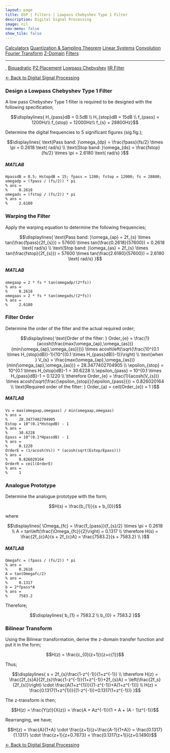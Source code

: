 ```yaml
---
layout: page
title: DSP | Filters | Lowpass Chebyshev Type 1 Filter
description: Digital Signal Processing
image: nil
nav-menu: false
show_tile: false
---
```


<script type="text/javascript" id="MathJax-script" async
  src="https://cdn.jsdelivr.net/npm/mathjax@3/es5/tex-mml-chtml.js">
</script>
<script>
MathJax = {
  tex: {
    inlineMath: [['\\(', '\\)']]
  }
};
</script>

<a href="../calculators.html" class="button small">Calculators</a>
<a href="../sampling-theorem.html" class="button small">Quantization & Sampling Theorem</a>
<a href="../linear-systems.html" class="button small">Linear Systems</a>
<a href="../convolution.html" class="button small">Convolution</a>
<a href="../fourier-transform" class="button small">Fourier Transform</a>
<a href="../z-domain" class="button small">Z-Domain</a>
<a href="../filters" class="button special small">Filters</a>

<hr />

<a href="./" style="border-bottom: none;"><i class="icon fa-home">&nbsp;</i></a>
<a href="biquad.html" class="button small">Biquadratic</a>
<a href="pz-placement.html" class="button small">PZ Placement</a>
<a href="lp-chebyshev-type-1.html" class="button special small">Lowpass Chebyshev</a>
<a href="iir-filter.html" class="button small">IIR Filter</a>

<a href="/digital-signal-processing">&#x2190; Back to Digital Signal Processing</a>

### Design a Lowpass Chebyshev Type 1 Filter

A low pass Chebyshev Type 1 filter is required to be designed with the following specification;

$$\displaylines{
H_{pass}dB = 0.5dB \\
H_{stop}dB = 15dB \\
f_{pass} = 1200Hz\\
f_{stop} = 12000Hz\\
f_{s} = 28800Hz}$$

Determine the digital frequencies to 5 significant figures (sig.fig.);

$$\displaylines{
\text{Pass band: }\omega_{dp} = \frac{fpass}{fs/2} \times \pi = 0.2618 \text{ rad/s} \\
\text{Stop band: }\omega_{ds} = \frac{fstop}{fs/2} \times \pi = 2.6180 \text{ rad/s}
}$$

##### MATLAB

    HpassdB = 0.5; HstopdB = 15; fpass = 1200; fstop = 12000; fs = 28800;
    omegadp = (fpass / (fs/2)) * pi
    % ans =
    %     0.2618
    omegads = (fstop / (fs/2)) * pi
    % ans =
    %     2.6180

### Warping the Filter

Apply the warping equation to determine the following frequencies;

$$\displaylines{
\text{Pass band: }\omega_{ap} = 2f_{s} \times tan(\frac{fpass}{2f_{s}}) = 57600 \times tan(\frac{0.2618}{57600}) = 0.2618 \text{ rad/s} \\
\text{Stop band: }\omega_{as} = 2f_{s} \times tan(\frac{fstop}{2f_{s}}) = 57600 \times tan(\frac{2.6180}{57600}) = 2.6180 \text{ rad/s}
}$$

##### MATLAB

    omegaap = 2 * fs * tan(omegadp/(2*fs))
    % ans =
    %     0.2618
    omegaas = 2 * fs * tan(omegads/(2*fs))
    % ans =
    %     2.6180

### Filter Order

Determine the order of the filter and the actual required order;

$$\displaylines{
\text{Order of the filter: } Order_{e} = \frac{1}{acosh(\frac{max(\omega_{ap},\omega_{as})}{min(\omega_{ap},\omega_{as})})} \times acosh\left(\sqrt{\frac{10^{0.1 \times H_{stop}dB)}-1}{10^{(0.1 \times H_{pass}dB)}-1}}\right) \\
\text{when } V_{s} = \frac{max(\omega_{ap},\omega_{as})}{min(\omega_{ap},\omega_{as})} = 28.3477402704905 \\
\epsilon_{stop} = 10^{0.1 \times H_{stop}dB}-1 = 30.6228 \\
\epsilon_{pass} = 10^{0.1 \times H_{pass}dB}-1 = 0.1220 \\
\therefore Order_{e} = \frac{1}{acosh(V_{s})} \times acosh(\sqrt{\frac{\epsilon_{stop}}{\epsilon_{pass}}}) = 0.826020164 \\
\text{Required order of the filter: } Order_{a} = ceil(Order_{e}) = 1
}$$

##### MATLAB

    Vs = max(omegaap,omegaas) / min(omegaap,omegaas)
    % ans =
    %     28.3477402704905
    Estop = 10^(0.1*HstopdB) - 1
    % ans =
    %     30.6228
    Epass = 10^(0.1*HpassdB) - 1
    % ans =
    %     0.1220
    OrderE = (1/acosh(Vs)) * (acosh(sqrt(Estop/Epass)))
    % ans =
    %     0.826020164
    OrderR = ceil(OrderE)
    % ans =
    %     1

### Analogue Prototype

Determine the analogue prototype with the form;

$$H(s) = \frac{b_{1}}{s + b_{0}}$$

where

$$\displaylines{
\Omega_{fc} = \frac{f_{pass}}{f_{s}/2} \times \pi = 0.2618 \\
A = tan\left(\frac{\Omega_{fc}}{2}\right) = 0.1317 \\
\therefore H(s) = \frac{2f_{c}A}{s + 2f_{c}A} = \frac{7583.2}{s + 7583.2} \\
}$$

##### MATLAB

    Omegafc = (fpass / (fs/2)) * pi
    % ans =
    %     0.2618
    A = tan(Omegafc/2)
    % ans =
    %     0.1317
    b = 2*fpass*A
    % ans =
    %     7583.2 

Therefore;

$$\displaylines{
b_{1} = 7583.2 \\
b_{0} = 7583.2
}$$

### Bilinear Transform

Using the Bilinear transformation, derive the z-domain transfer function and put it in the form;

$$H(z) = \frac{c_{0}(z+1)}{z+c{1}}$$

Thus;

$$\displaylines{
s = 2f_{s}\frac{1-z^{-1}}{1+z^{-1}} \\
\therefore H(z) = \frac{2f_{s}A}{2f_{s}\frac{1-z^{-1}}{1+z^{-1}}+2f_{s}A} = \left(\frac{2f_s}{2f_{s}}\right) \cdot \frac{A(1+z^{1})}{(1-z^{-1})+A(1+z^{-1})} \\
H(z) = \frac{0.1317(1+z^{1})}{(1-z^{-1})+0.1317(1+z^{-1})}
}$$

The z-transform is then;

$$H(z) = \frac{Y(z)}{X(z)} = \frac{A + Az^{-1}}{1 + A + (A - 1)z^{-1}}$$

Rearranging, we have;

$$H(z) = \frac{A}{1+A} \cdot \frac{z+1}{z+\frac{A-1}{1+A}} = \frac{0.1317}{1.1317} \cdot \frac{z+1}{z+0.7673} = \frac{0.1317(z+1)}{z+0.1490}$$


<a href="/digital-signal-processing">&#x2190; Back to Digital Signal Processing</a>